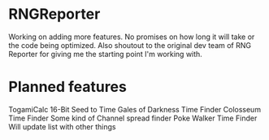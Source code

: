 # RNGReporter
Working on adding more features. No promises on how long it will take or the code being optimized. Also shoutout to the original dev team of RNG Reporter for giving me the starting point I'm working with.

# Planned features
TogamiCalc
16-Bit Seed to Time
Gales of Darkness Time Finder
Colosseum Time Finder
Some kind of Channel spread finder
Poke Walker Time Finder
Will update list with other things
